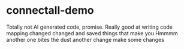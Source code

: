 # connectall-demo
Totally not AI generated code, promise.
Really good at writing code
mapping changed
changed and saved
things that make you Hmmmm
another one bites the dust
another change
make some changes
